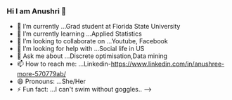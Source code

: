 ### Hi I am Anushri 👋

- 🔭 I’m currently  ...Grad student at Florida State University
- 🌱 I’m currently learning ...Applied Statistics
- 👯 I’m looking to collaborate on ...Youtube, Facebook
- 🤔 I’m looking for help with ...Social life in US
- 💬 Ask me about ...Discrete optimisation,Data mining
- 📫 How to reach me: ...Linkedin-https://www.linkedin.com/in/anushree-more-570779ab/
- 😄 Pronouns: ...She/Her
- ⚡ Fun fact: ...I can't swim without goggles..
-->
